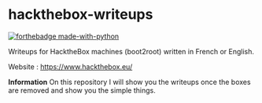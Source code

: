 # hackthebox-writeups

[![forthebadge made-with-python](http://ForTheBadge.com/images/badges/made-with-python.svg)](https://www.python.org/)

Writeups for HacktheBox machines (boot2root) written in French or English.

Website : https://www.hackthebox.eu/

**Information**
On this repository I will show you the writeups once the boxes are removed and show you the simple things. 


